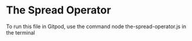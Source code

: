 # The Spread Operator

To run this file in Gitpod, use the command node the-spread-operator.js in the terminal
